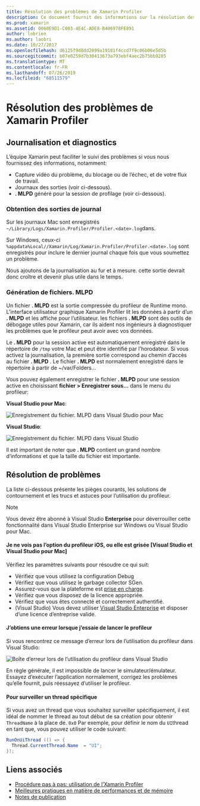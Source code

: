 ```yaml
---
title: Résolution des problèmes de Xamarin Profiler
description: Ce document fournit des informations sur la résolution des problèmes liés au Xamarin Profiler. Il décrit les problèmes liés à la journalisation et aux diagnostics, à l’IDE et à d’autres rubriques.
ms.prod: xamarin
ms.assetid: 0060E9D1-C003-4E4C-ADE8-B406978FE891
author: lobrien
ms.author: laobri
ms.date: 10/27/2017
ms.openlocfilehash: d6125f9d8dd2899a19181f4ccd7f9c06b06e5d5b
ms.sourcegitcommit: b07e0259d7b30413673a793ebf4aec2b75bb9285
ms.translationtype: MT
ms.contentlocale: fr-FR
ms.lasthandoff: 07/26/2019
ms.locfileid: "68511579"
---
```

# <a name="xamarin-profiler-troubleshooting"></a>Résolution des problèmes de Xamarin Profiler

## <a name="logging-and-diagnostics"></a>Journalisation et diagnostics

L’équipe Xamarin peut faciliter le suivi des problèmes si vous nous fournissez des informations, notamment:

- Capture vidéo du problème, du blocage ou de l’échec, et de votre flux de travail.
- Journaux des sorties (voir ci-dessous).
- **. MLPD** généré pour la session de profilage (voir ci-dessous).

### <a name="getting-log-outputs"></a>Obtention des sorties de journal

Sur les journaux Mac sont enregistrés `~/Library/Logs/Xamarin.Profiler/Profiler.<date>.log`dans.

Sur Windows, ceux-ci `%appdata%Local//Xamarin/Log/Xamarin.Profiler/Profiler.<date>.log` sont enregistrés pour inclure le dernier journal chaque fois que vous soumettez un problème.

Nous ajoutons de la journalisation au fur et à mesure. cette sortie devrait donc croître et devenir plus utile dans le temps.

<a name="gen_mlpd" />

### <a name="generating-mlpd-files"></a>Génération de fichiers. MLPD

Un fichier **. MLPD** est la sortie compressée du profileur de Runtime mono. L’interface utilisateur graphique Xamarin Profiler lit les données à partir d’un **. MLPD** et les affiche pour l’utilisateur. les fichiers **. MLPD** sont des outils de débogage utiles pour Xamarin, car ils aident nos ingénieurs à diagnostiquer les problèmes que le profileur peut avoir avec vos données.

Le **. MLPD** pour la session active est automatiquement enregistré dans le répertoire de `/tmp` votre Mac et peut être identifié par l’horodateur. Si vous activez la journalisation, la première sortie correspond au chemin d’accès au fichier **. MLPD** . Le fichier **. MLPD** est normalement enregistré dans le répertoire à partir de ~/var/Folders...

Vous pouvez également enregistrer le fichier **. MLPD** pour une session active en choisissant **fichier > Enregistrer sous...** dans le menu du profileur:

**Visual Studio pour Mac**:

![](troubleshooting-images/image17.png "Enregistrement du fichier. MLPD dans Visual Studio pour Mac")

**Visual Studio**:

![](troubleshooting-images/image17-vs.png "Enregistrement du fichier. MLPD dans Visual Studio")

Il est important de noter que **. MLPD** contient un grand nombre d’informations et que la taille du fichier est importante.

## <a name="troubleshooting"></a>Résolution de problèmes

La liste ci-dessous présente les pièges courants, les solutions de contournement et les trucs et astuces pour l’utilisation du profileur.

> [!NOTE]
> Vous devez être abonné à Visual Studio **Enterprise** pour déverrouiller cette fonctionnalité dans Visual Studio Enterprise sur Windows ou Visual Studio pour Mac.

#### <a name="i-cant-see-the-ios-profiler-option-or-it-is-greyed-out-visual-studio-and-visual-studio-for-mac"></a>Je ne vois pas l’option du profileur iOS, ou elle est grisée [Visual Studio et Visual Studio pour Mac]

Vérifiez les paramètres suivants pour résoudre ce qui suit:

- Vérifiez que vous utilisez la configuration Debug
- Vérifiez que vous utilisez le garbage collector SGen.
- Assurez-vous que la plateforme est [prise en charge](~/tools/profiler/index.md#Profiler_Support).
- Vérifiez que vous disposez de la licence appropriée.
- Vérifiez que vous êtes connecté et correctement authentifié.
- (Visual Studio) Vous devez utiliser [Visual Studio Enterprise](https://visualstudio.microsoft.com/vs/enterprise/) et disposer d’une licence d’entreprise valide.

#### <a name="i-get-an-error-when-i-try-to-launch-the-profiler"></a>J’obtiens une erreur lorsque j’essaie de lancer le profileur

Si vous rencontrez ce message d’erreur lors de l’utilisation du profileur dans Visual Studio:

![](troubleshooting-images/error.png "Boîte d’erreur lors de l’utilisation du profileur dans Visual Studio")

En règle générale, il est impossible de lancer le simulateur/émulateur. Essayez d’exécuter l’application normalement, corrigez les problèmes qu’elle fournit, puis réessayez d’utiliser le profileur.

#### <a name="to-watch-a-specific-thread"></a>Pour surveiller un thread spécifique

Si vous avez un thread que vous souhaitez surveiller spécifiquement, il est idéal de nommer le thread au tout début de sa création pour obtenir `ThreadName` à la place de. `0x0` Par exemple, pour définir le nom du `UI`thread en tant que, vous pouvez utiliser le code suivant:

```csharp
RunOnUiThread (() => {
  Thread.CurrentThread.Name  = "UI";
});
```

## <a name="related-links"></a>Liens associés

- [Procédure pas à pas: utilisation de l’Xamarin Profiler](~/tools/profiler/index.md)
- [Meilleures pratiques en matière de performances et de mémoire](~/cross-platform/deploy-test/memory-perf-best-practices.md)
- [Notes de publication](https://github.com/xamarin/release-notes-archive/blob/master/release-notes/profiler/preview/index.md)
